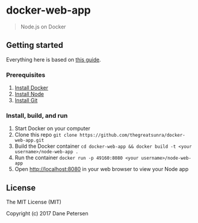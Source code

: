 # docker-web-app

> Node.js on Docker

## Getting started

Everything here is based on [this guide](https://nodejs.org/en/docs/guides/nodejs-docker-webapp/).

### Prerequisites

1. [Install Docker](https://store.docker.com/search?type=edition&offering=community)
1. [Install Node](https://nodejs.org)
1. [Install Git](https://git-scm.com/downloads)

### Install, build, and run

1. Start Docker on your computer
1. Clone this repo `git clone https://github.com/thegreatsunra/docker-web-app.git`
1. Build the Docker container `cd docker-web-app && docker build -t <your username>/node-web-app .`
1. Run the container `docker run -p 49160:8080 <your username>/node-web-app`
1. Open [http://localhost:8080](http://localhost:8080) in your web browser to view your Node app

## License

The MIT License (MIT)

Copyright (c) 2017 Dane Petersen
